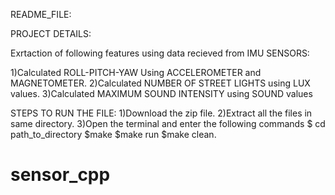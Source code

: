 README_FILE:


PROJECT DETAILS:

Exrtaction of following features using data recieved from IMU SENSORS:

1)Calculated ROLL-PITCH-YAW Using ACCELEROMETER and MAGNETOMETER.
2)Calculated NUMBER OF STREET LIGHTS using LUX values.
3)Calculated MAXIMUM SOUND INTENSITY using SOUND values

STEPS TO RUN THE FILE:
1)Download the zip file.
2)Extract all the files in same directory.
3)Open the terminal and enter the following commands
   $ cd path_to_directory
   $make
   $make run
   $make clean.
# sensor_cpp

